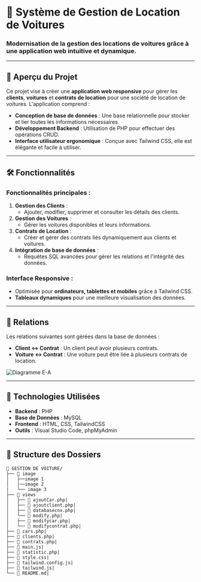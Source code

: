 # 🚗 Système de Gestion de Location de Voitures

### Modernisation de la gestion des locations de voitures grâce à une application web intuitive et dynamique.

---

## 🌟 Aperçu du Projet

Ce projet vise à créer une **application web responsive** pour gérer les **clients**, **voitures** et **contrats de location** pour une société de location de voitures. L'application comprend :
- **Conception de base de données** : Une base relationnelle pour stocker et lier toutes les informations nécessaires.
- **Développement Backend** : Utilisation de PHP pour effectuer des opérations CRUD.
- **Interface utilisateur ergonomique** : Conçue avec Tailwind CSS, elle est élégante et facile à utiliser.

---

## 🛠️ Fonctionnalités

### Fonctionnalités principales :
1. **Gestion des Clients** :
   - Ajouter, modifier, supprimer et consulter les détails des clients.
2. **Gestion des Voitures** :
   - Gérer les voitures disponibles et leurs informations.
3. **Contrats de Location** :
   - Créer et gérer des contrats liés dynamiquement aux clients et voitures.
4. **Intégration de base de données** :
   - Requêtes SQL avancées pour gérer les relations et l'intégrité des données.

### Interface Responsive :
- Optimisée pour **ordinateurs, tablettes et mobiles** grâce à Tailwind CSS.
- **Tableaux dynamiques** pour une meilleure visualisation des données.

---

## 🔗 Relations

Les relations suivantes sont gérées dans la base de données :
- **Client ↔ Contrat** : Un client peut avoir plusieurs contrats.
- **Voiture ↔ Contrat** : Une voiture peut être liée à plusieurs contrats de location.

![Diagramme E-A](./assets/er-diagram.png) <!-- Ajoutez l'image de votre diagramme ici -->

---

## 🚀 Technologies Utilisées

- **Backend** : PHP
- **Base de Données** : MySQL
- **Frontend** : HTML, CSS, TailwindCSS
- **Outils** : Visual Studio Code, phpMyAdmin

---

## 📂 Structure des Dossiers

```plaintext
📂 GESTION DE VOITURE/
├── 📁 image
│   ├──image 1
│   |──image 2 
|   └── image 3
├── 📁 views
│   ├── 📄 ajoutCar.php|
│   ├── 📄 ajoutclient.php|
│   ├── 📄 databasecnx.php|
│   └── 📄 modify.php|
│   ├── 📄 modifycar.php|
│   └── 📄 modifycontrat.php|
├── 📄 cars.php|
├── 📄 clients.php|
├── 📄 contrats.php|
├── 📄 main.js|
├── 📄 statistic.php|
├── 📄 style.css|
├── 📄 tailwind.config.js|
├── 📄 tailwind.js|
└── 📄 README.md|

